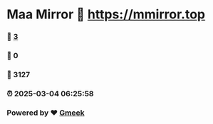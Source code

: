 # Maa Mirror :link: https://mmirror.top 
### :page_facing_up: [3](https://mmirror.top/tag.html) 
### :speech_balloon: 0 
### :hibiscus: 3127 
### :alarm_clock: 2025-03-04 06:25:58 
### Powered by :heart: [Gmeek](https://github.com/Meekdai/Gmeek)
